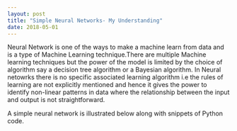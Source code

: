 ```yaml
---
layout: post
title: "Simple Neural Networks- My Understanding"
date: 2018-05-01
---
```


  Neural Network is one of the ways to make a machine learn from data and is a type of Machine Learning technique.There are multiple Machine learning techniques but the power of the model is limited by the choice of algorithm say a decision tree algorithm or a Bayesian algorithm. In Neural netowrks there is no specific associated learning algorithm i.e the rules of learning are not explicitly mentioned and hence it gives the power to identify non-linear patterns in data where the relationship between the input and output is not straightforward.
  
  A simple neural network is illustrated below along with snippets of Python code.
  
  
  
